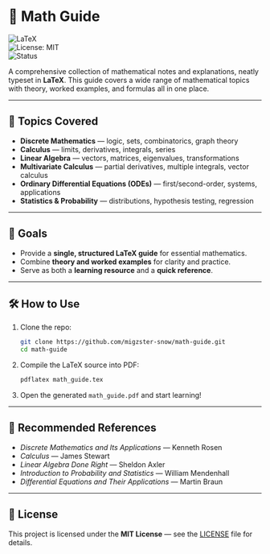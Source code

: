 # 📐 Math Guide

![LaTeX](https://img.shields.io/badge/LaTeX-008080?style=for-the-badge&logo=latex&logoColor=white)  
![License: MIT](https://img.shields.io/badge/License-MIT-green?style=for-the-badge)  
![Status](https://img.shields.io/badge/Status-Active-success?style=for-the-badge)

A comprehensive collection of mathematical notes and explanations, neatly typeset in **LaTeX**. This guide covers a wide range of mathematical topics with theory, worked examples, and formulas all in one place.  

---

## 📘 Topics Covered
- **Discrete Mathematics** — logic, sets, combinatorics, graph theory  
- **Calculus** — limits, derivatives, integrals, series  
- **Linear Algebra** — vectors, matrices, eigenvalues, transformations  
- **Multivariate Calculus** — partial derivatives, multiple integrals, vector calculus  
- **Ordinary Differential Equations (ODEs)** — first/second-order, systems, applications  
- **Statistics & Probability** — distributions, hypothesis testing, regression  

---

## 🎯 Goals
- Provide a **single, structured LaTeX guide** for essential mathematics.  
- Combine **theory and worked examples** for clarity and practice.  
- Serve as both a **learning resource** and a **quick reference**.  

---

## 🛠 How to Use
1. Clone the repo:
   ```bash
   git clone https://github.com/migzster-snow/math-guide.git
   cd math-guide
   ```
2. Compile the LaTeX source into PDF:
   ```bash
   pdflatex math_guide.tex
   ```
3. Open the generated `math_guide.pdf` and start learning!

---

## 📖 Recommended References
- *Discrete Mathematics and Its Applications* — Kenneth Rosen  
- *Calculus* — James Stewart  
- *Linear Algebra Done Right* — Sheldon Axler  
- *Introduction to Probability and Statistics* — William Mendenhall  
- *Differential Equations and Their Applications* — Martin Braun  

---

## 📜 License
This project is licensed under the **MIT License** — see the [LICENSE](LICENSE) file for details.

